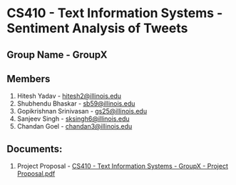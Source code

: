 # CS410 - Text Information Systems - Sentiment Analysis of Tweets

## Group Name - GroupX

## Members
1. Hitesh Yadav - hitesh2@illinois.edu
2. Shubhendu Bhaskar - sb59@illinois.edu
3. Gopikrishnan Srinivasan - gs25@illinois.edu
4. Sanjeev Singh - sksingh6@illinois.edu
5. Chandan Goel - chandan3@illinois.edu

## Documents:
1. Project Proposal - [CS410 - Text Information Systems - GroupX - Project Proposal.pdf]()
